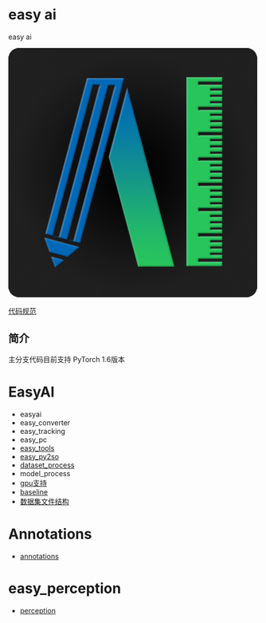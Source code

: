 # easy ai
easy ai

![logo](./logo.png)

[代码规范](http://www.imooc.com/article/19184?block_id=tuijian_wz#child_5_1)

## 简介
主分支代码目前支持 PyTorch 1.6版本


# EasyAI
  * easyai
  * easy_converter
  * easy_tracking
  * easy_pc
  * [easy_tools](./docs/tools_README.md)
  * [easy_py2so](./docs/py2so_README.md)
  * [dataset_process](./docs/dataset_README.md)
  * model_process
  * [gpu支持](./docs/gpu支持列表.md)
  * [baseline](./docs/开发数据集及模型baseline.md)
  * [数据集文件结构](./docs/数据集文件结构.md)

# Annotations
  * [annotations](https://github.com/MiniBullLab/easy_sample_mark)
  
# easy_perception
 * [perception](https://github.com/MiniBullLab/easy_perception)

